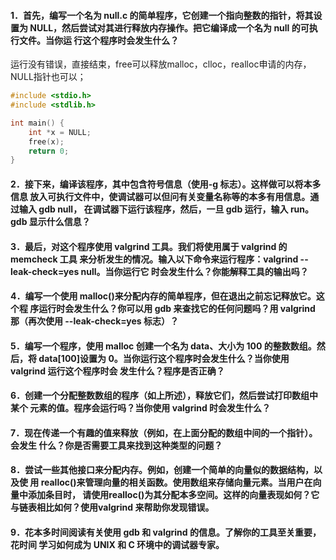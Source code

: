 #### 1．首先，编写一个名为 null.c 的简单程序，它创建一个指向整数的指针，将其设置为 NULL，然后尝试对其进行释放内存操作。把它编译成一个名为 null 的可执行文件。当你运 行这个程序时会发生什么？

运行没有错误，直接结束，free可以释放malloc，clloc，realloc申请的内存，NULL指针也可以；

```c
#include <stdio.h>
#include <stdlib.h>

int main() {
    int *x = NULL;
    free(x);
    return 0;
}
```



####  2．接下来，编译该程序，其中包含符号信息（使用-g 标志）。这样做可以将本多信息 放入可执行文件中，使调试器可以但问有关变量名称等的本多有用信息。通过输入 gdb null， 在调试器下运行该程序，然后，一旦 gdb 运行，输入 run。gdb 显示什么信息？ 

#### 3．最后，对这个程序使用 valgrind 工具。我们将使用属于 valgrind 的 memcheck 工具 来分析发生的情况。输入以下命令来运行程序：valgrind --leak-check=yes null。当你运行它 时会发生什么？你能解释工具的输出吗？

####  4．编写一个使用 malloc()来分配内存的简单程序，但在退出之前忘记释放它。这个程 序运行时会发生什么？你可以用 gdb 来查找它的任何问题吗？用 valgrind 那（再次使用 --leak-check=yes 标志）？



####  5．编写一个程序，使用 malloc 创建一个名为 data、大小为 100 的整数数组。然后，将 data[100]设置为 0。当你运行这个程序时会发生什么？当你使用 valgrind 运行这个程序时会 发生什么？程序是否正确？ 



#### 6．创建一个分配整数数组的程序（如上所述），释放它们，然后尝试打印数组中某个 元素的值。程序会运行吗？当你使用 valgrind 时会发生什么？ 



#### 7．现在传递一个有趣的值来释放（例如，在上面分配的数组中间的一个指针）。会发生 什么？你是否需要工具来找到这种类型的问题？



#### 8．尝试一些其他接口来分配内存。例如，创建一个简单的向量似的数据结构，以及使 用 realloc()来管理向量的相关函数。使用数组来存储向量元素。当用户在向量中添加条目时， 请使用realloc()为其分配本多空间。这样的向量表现如何？它与链表相比如何？使用valgrind 来帮助你发现错误。 





#### 9．花本多时间阅读有关使用 gdb 和 valgrind 的信息。了解你的工具至关重要，花时间 学习如何成为 UNIX 和 C 环境中的调试器专家。